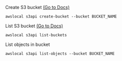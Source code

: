 


Create S3 bucket [(Go to Docs)](https://docs.localstack.cloud/user-guide/aws/s3/#getting-started)
```
awslocal s3api create-bucket --bucket BUCKET_NAME
```

List S3 bucket [(Go to Docs)](https://docs.localstack.cloud/user-guide/aws/s3/#getting-started)
```
awslocal s3api list-buckets
```

List objects in bucket
```
awslocal s3api list-objects --bucket BUCKET_NAME
```
